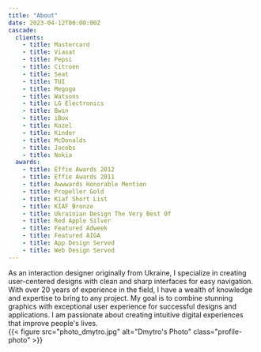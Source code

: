 ```yaml
---
title: "About"
date: 2023-04-12T00:00:00Z
cascade:
  clients:
    - title: Mastercard
    - title: Viasat
    - title: Pepsi
    - title: Citroen
    - title: Seat
    - title: TUI
    - title: Megogo
    - title: Watsons
    - title: LG Electronics
    - title: Bwin
    - title: iBox
    - title: Kozel
    - title: Kinder
    - title: McDonalds
    - title: Jacobs
    - title: Nokia
  awards:
    - title: Effie Awards 2012
    - title: Effie Awards 2011
    - title: Awwwards Honorable Mention
    - title: Propeller Gold
    - title: Kiaf Short List
    - title: KIAF Bronze
    - title: Ukrainian Design The Very Best Of
    - title: Red Apple Silver
    - title: Featured Adweek
    - title: Featured AIGA
    - title: App Design Served
    - title: Web Design Served
---
```

<div class="description">
As an interaction designer originally from Ukraine, I specialize in creating user-centered designs with clean and sharp interfaces for easy navigation. With over 20 years of experience in the field, I have a wealth of knowledge and expertise to bring to any project. My goal is to combine stunning graphics with exceptional user experience for successful designs and applications. I am passionate about creating intuitive digital experiences that improve people's lives.
<div class="description-profile-photo">
{{< figure src="photo_dmytro.jpg" alt="Dmytro's Photo" class="profile-photo" >}}
</div>
</div>

